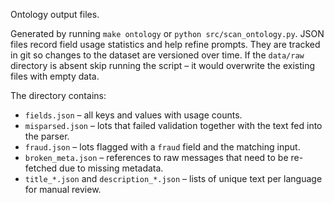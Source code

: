 Ontology output files.

Generated by running `make ontology` or `python src/scan_ontology.py`. JSON files
record field usage statistics and help refine prompts. They are tracked in git
so changes to the dataset are versioned over time.
If the `data/raw` directory is absent skip running the script – it would
overwrite the existing files with empty data.

The directory contains:

- `fields.json` – all keys and values with usage counts.
- `misparsed.json` – lots that failed validation together with the text fed
  into the parser.
- `fraud.json` – lots flagged with a `fraud` field and the matching input.
- `broken_meta.json` – references to raw messages that need to be re-fetched
  due to missing metadata.
- `title_*.json` and `description_*.json` – lists of unique text per language
  for manual review.
